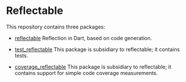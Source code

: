 # Reflectable

This repository contains three packages:

- [reflectable](reflectable/) Reflection in Dart, based on code generation.

- [test_reflectable](test_reflectable/) This package is subsidiary to
  reflectable; it contains tests.

- [coverage_reflectable](coverage_reflectable/) This package is subsidiary to
  reflectable; it contains support for simple code coverage measurements.

